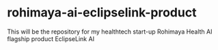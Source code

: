 # rohimaya-ai-eclipselink-product
This will be the repository for my healthtech start-up Rohimaya Health AI flagship product EclipseLink AI

